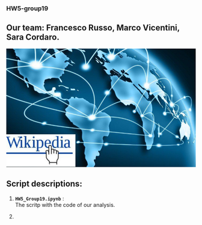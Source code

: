 <H3> HW5-group19</H3>
<H2> Our team: Francesco Russo, Marco Vicentini, Sara Cordaro.</H2>

![Screenshot](wiki_world_link.png)

## Script descriptions:

1. **`HW5_Group19.ipynb`** :  
  The scritp with the code of our analysis.

2. 
